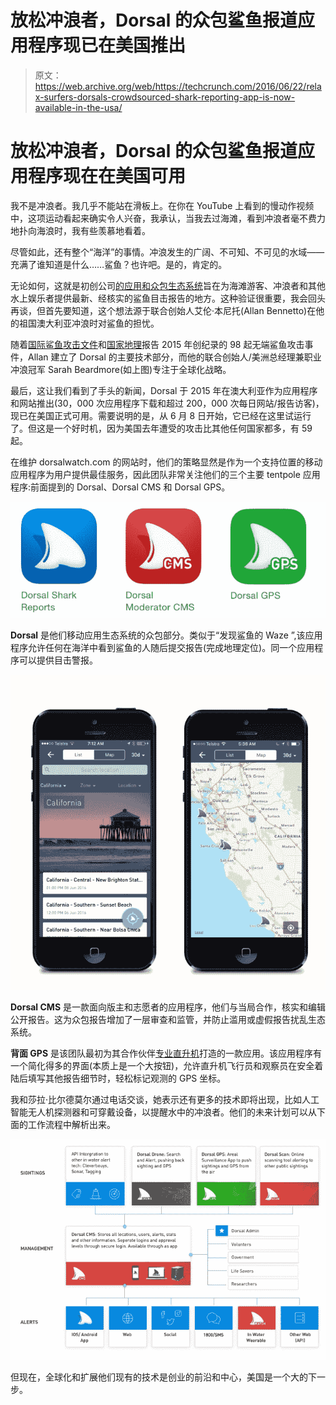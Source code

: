 # 放松冲浪者，Dorsal 的众包鲨鱼报道应用程序现已在美国推出 

> 原文：<https://web.archive.org/web/https://techcrunch.com/2016/06/22/relax-surfers-dorsals-crowdsourced-shark-reporting-app-is-now-available-in-the-usa/>

# 放松冲浪者，Dorsal 的众包鲨鱼报道应用程序现在在美国可用

我不是冲浪者。我几乎不能站在滑板上。在你在 YouTube 上看到的慢动作视频中，这项运动看起来确实令人兴奋，我承认，当我去过海滩，看到冲浪者毫不费力地扑向海浪时，我有些羡慕地看着。

尽管如此，还有整个“海洋”的事情。冲浪发生的广阔、不可知、不可见的水域——充满了谁知道是什么……鲨鱼？也许吧。是的，肯定的。

无论如何，这就是初创公司[的应用和众包生态系统](https://web.archive.org/web/20221207212845/http://fruitful.io/)旨在为海滩游客、冲浪者和其他水上娱乐者提供最新、经核实的鲨鱼目击报告的地方。这种验证很重要，我会回头再谈，但首先要知道，这个想法源于联合创始人艾伦·本尼托(Allan Bennetto)在他的祖国澳大利亚冲浪时对鲨鱼的担忧。

随着[国际鲨鱼攻击文件](https://web.archive.org/web/20221207212845/http://news.ufl.edu/articles/2016/02/shark-attacks-hit-all-time-high-in-2015.php)和[国家地理](https://web.archive.org/web/20221207212845/http://news.nationalgeographic.com/2016/02/160209-2015-shark-attacks-el-nino-economy/)报告 2015 年创纪录的 98 起无端鲨鱼攻击事件，Allan 建立了 Dorsal 的主要技术部分，而他的联合创始人/美洲总经理兼职业冲浪冠军 Sarah Beardmore(如上图)专注于全球化战略。

最后，这让我们看到了手头的新闻，Dorsal 于 2015 年在澳大利亚作为应用程序和网站推出(30，000 次应用程序下载和超过 200，000 次每日网站/报告访客)，现已在美国正式可用。需要说明的是，从 6 月 8 日开始，它已经在这里试运行了。但这是一个好时机，因为美国去年遭受的攻击比其他任何国家都多，有 59 起。

在维护 dorsalwatch.com 的网站时，他们的策略显然是作为一个支持位置的移动应用程序为用户提供最佳服务，因此团队非常关注他们的三个主要 tentpole 应用程序:前面提到的 Dorsal、Dorsal CMS 和 Dorsal GPS。

![all3](img/ccf29635fa32fcf0c224b35cdee7e525.png)

**Dorsal** 是他们移动应用生态系统的众包部分。类似于“发现鲨鱼的 Waze ”,该应用程序允许任何在海洋中看到鲨鱼的人随后提交报告(完成地理定位)。同一个应用程序可以提供目击警报。

[![DorsalMobile](img/2638cd6b0ad117a870ee229ac0c1bf07.png)](https://web.archive.org/web/20221207212845/https://beta.techcrunch.com/2016/06/22/relax-surfers-dorsals-crowdsourced-shark-reporting-app-is-now-available-in-the-usa/dorsalmobile/)

**Dorsal CMS** 是一款面向版主和志愿者的应用程序，他们与当局合作，核实和编辑公开报告。这为众包报告增加了一层审查和监管，并防止滥用或虚假报告扰乱生态系统。

**背面 GPS** 是该团队最初为其合作伙伴[专业直升机](https://web.archive.org/web/20221207212845/http://www.specializedheli.com/)打造的一款应用。该应用程序有一个简化得多的界面(本质上是一个大按钮)，允许直升机飞行员和观察员在安全着陆后填写其他报告细节时，轻松标记观测的 GPS 坐标。

我和莎拉·比尔德莫尔通过电话交谈，她表示还有更多的技术即将出现，比如人工智能无人机探测器和可穿戴设备，以提醒水中的冲浪者。他们的未来计划可以从下面的工作流程中解析出来。

[![dorsalchart2](img/a015a31478d35926a815d2e86bd5fd71.png)](https://web.archive.org/web/20221207212845/https://beta.techcrunch.com/2016/06/22/relax-surfers-dorsals-crowdsourced-shark-reporting-app-is-now-available-in-the-usa/dorsalchart2/)

但现在，全球化和扩展他们现有的技术是创业的前沿和中心，美国是一个大的下一步。